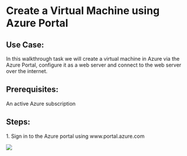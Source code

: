 <h1>Create a Virtual Machine using Azure Portal</h1>
<h2>Use Case:</h2>
<p>In this walkthrough task we will create a virtual machine in Azure via the Azure Portal, configure it as a web server and connect to the web server over the internet.</p>

<h2>Prerequisites:</h2>
<p>An active Azure subscription</p>

<h2>Steps:</h2>
<p>1. Sign in to the Azure portal using www.portal.azure.com </p>
<img src="https://codesizzlergit.blob.core.windows.net/00-create-a-vm-using-azure-portal/Picture1.png" />
